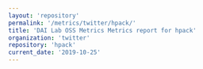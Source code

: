 ```yaml
---
layout: 'repository'
permalink: '/metrics/twitter/hpack/'
title: 'DAI Lab OSS Metrics Metrics report for hpack'
organization: 'twitter'
repository: 'hpack'
current_date: '2019-10-25'
---
```

